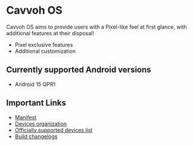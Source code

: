 # Cavvoh OS 

Cavvoh OS aims to provide users with a Pixel-like feel at first glance, with additional features at their disposal!

- Pixel exclusive features
- Additional customization

## Currently supported Android versions
- Android 15 QPR1

## Important Links
- [Manifest](https://github.com/Cavvoh-OS/manifest)
- [Devices organization](https://github.com/Cavvoh-OS-Devices)
- [Officially supported devices list](https://github.com/Cavvoh-OS/OTA/tree/A14/builds)
- [Build changelogs](https://github.com/Cavvoh-OS/OTA/tree/A14/changelogs)
